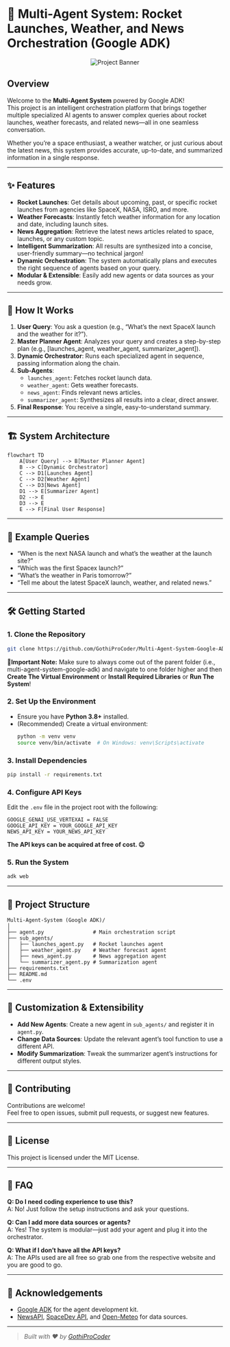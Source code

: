 # 🚀 Multi-Agent System: Rocket Launches, Weather, and News Orchestration (Google ADK)

<p align="center">
  <img src="https://capsule-render.vercel.app/api?type=waving&color=gradient&height=200&section=header&text=🚀%20Multi-Agent%20System%20(Google%20ADK)&fontSize=30&fontAlignY=40&desc=Rocket%20Launches,%20Weather,%20and%20News%20Orchestration&descAlignY=55&descAlign=50" alt="Project Banner">
</p>

## Overview

Welcome to the **Multi-Agent System** powered by Google ADK!  
This project is an intelligent orchestration platform that brings together multiple specialized AI agents to answer complex queries about rocket launches, weather forecasts, and related news—all in one seamless conversation.

Whether you’re a space enthusiast, a weather watcher, or just curious about the latest news, this system provides accurate, up-to-date, and summarized information in a single response.

---

## ✨ Features

- **Rocket Launches**: Get details about upcoming, past, or specific rocket launches from agencies like SpaceX, NASA, ISRO, and more.
- **Weather Forecasts**: Instantly fetch weather information for any location and date, including launch sites.
- **News Aggregation**: Retrieve the latest news articles related to space, launches, or any custom topic.
- **Intelligent Summarization**: All results are synthesized into a concise, user-friendly summary—no technical jargon!
- **Dynamic Orchestration**: The system automatically plans and executes the right sequence of agents based on your query.
- **Modular & Extensible**: Easily add new agents or data sources as your needs grow.

---

## 🧠 How It Works

1. **User Query**: You ask a question (e.g., “What’s the next SpaceX launch and the weather for it?”).
2. **Master Planner Agent**: Analyzes your query and creates a step-by-step plan (e.g., [launches_agent, weather_agent, summarizer_agent]).
3. **Dynamic Orchestrator**: Runs each specialized agent in sequence, passing information along the chain.
4. **Sub-Agents**:
    - `launches_agent`: Fetches rocket launch data.
    - `weather_agent`: Gets weather forecasts.
    - `news_agent`: Finds relevant news articles.
    - `summarizer_agent`: Synthesizes all results into a clear, direct answer.
5. **Final Response**: You receive a single, easy-to-understand summary.

---

## 🏗️ System Architecture

```mermaid
flowchart TD
    A[User Query] --> B[Master Planner Agent]
    B --> C[Dynamic Orchestrator]
    C --> D1[Launches Agent]
    C --> D2[Weather Agent]
    C --> D3[News Agent]
    D1 --> E[Summarizer Agent]
    D2 --> E
    D3 --> E
    E --> F[Final User Response]
```

---

## 🚦 Example Queries

- “When is the next NASA launch and what’s the weather at the launch site?”
- “Which was the first Spacex launch?”
- “What’s the weather in Paris tomorrow?”
- “Tell me about the latest SpaceX launch, weather, and related news.”

---

## 🛠️ Getting Started

### 1. Clone the Repository

```sh
git clone https://github.com/GothiProCoder/Multi-Agent-System-Google-ADK.git
```

**📝Important Note:** 
Make sure to always come out of the parent folder (i.e., multi-agent-system-google-adk) and navigate to one folder higher and then **Create The Virtual Environment** or **Install Required Libraries** or **Run The System**!

### 2. Set Up the Environment

- Ensure you have **Python 3.8+** installed.
- (Recommended) Create a virtual environment:
  ```sh
  python -m venv venv
  source venv/bin/activate  # On Windows: venv\Scripts\activate
  ```

### 3. Install Dependencies

```sh
pip install -r requirements.txt
```

### 4. Configure API Keys

Edit the `.env` file in the project root with the following:

```
GOOGLE_GENAI_USE_VERTEXAI = FALSE
GOOGLE_API_KEY = YOUR_GOOGLE_API_KEY
NEWS_API_KEY = YOUR_NEWS_API_KEY
```
**The API keys can be acquired at free of cost. 😉**

### 5. Run the System

```sh
adk web
```

---

## 🧩 Project Structure

```
Multi-Agent-System (Google ADK)/
│
├── agent.py                # Main orchestration script
├── sub_agents/
│   ├── launches_agent.py   # Rocket launches agent
│   ├── weather_agent.py    # Weather forecast agent
│   ├── news_agent.py       # News aggregation agent
│   └── summarizer_agent.py # Summarization agent
├── requirements.txt
├── README.md
└── .env
```

---

## 📝 Customization & Extensibility

- **Add New Agents**: Create a new agent in `sub_agents/` and register it in `agent.py`.
- **Change Data Sources**: Update the relevant agent’s tool function to use a different API.
- **Modify Summarization**: Tweak the summarizer agent’s instructions for different output styles.

---

## 🤝 Contributing

Contributions are welcome!  
Feel free to open issues, submit pull requests, or suggest new features.

---

## 📄 License

This project is licensed under the MIT License.

---

## 🙋 FAQ

**Q: Do I need coding experience to use this?**  
A: No! Just follow the setup instructions and ask your questions.

**Q: Can I add more data sources or agents?**  
A: Yes! The system is modular—just add your agent and plug it into the orchestrator.

**Q: What if I don’t have all the API keys?**  
A: The APIs used are all free so grab one from the respective website and you are good to go.

---

## 🌟 Acknowledgements

- [Google ADK](https://google.github.io/adk-docs/) for the agent development kit.
- [NewsAPI](https://newsapi.org/), [SpaceDev API](https://thespacedevs.com/), and [Open-Meteo](https://open-meteo.com/) for data sources.
---

> _Built with ❤️ by [GothiProCoder](https://github.com/GothiProCoder)_
